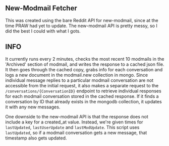 New-Modmail Fetcher
------------
This was created using the bare Reddit API for new-modmail, since at the time PRAW had yet to update.
The new-modmail API is pretty messy, so I did the best I could with what I gots. 

INFO
----------
It currently runs every 2 minutes, checks the most recent 10 modmails in the 'Archived' section of modmail,
and writes the response to a cached json file. It then goes through the cached copy, grabs info for each 
conversation and logs a new document in the modmail.new collection in mongo. Since individual message replies
to a particular modmail conversation are not accessible from the initial request, it also makes a separate
request to the `/conversations/{ConversationID}` endpoint to retrieve individual responses for each modmail
conversation stored in the cached response. If it finds a conversation by ID that already exists in the 
mongodb collection, it updates it with any new messages.

One downside to the new-modmail API is that the response does not include a key for a created_at value. 
Instead, we're given times for `lastUpdated`, `lastUserUpdate` and `lastModUpdate`. This script uses 
`lastUpdated`, so if a modmail conversation gets a new message, that timestamp also gets updated. 
